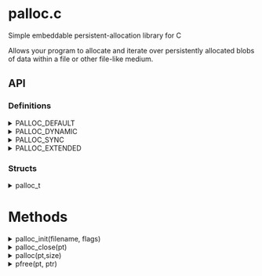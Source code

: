 palloc.c
========

Simple embeddable persistent-allocation library for C

Allows your program to allocate and iterate over persistently allocated blobs
of data within a file or other file-like medium.


API
---

### Definitions

<details>
  <summary>PALLOC_DEFAULT</summary>
  Default flags to initialize palloc with, in case some compatibility flags
  are required after a future update.

```C
#define PALLOC_DEFAULT 0
```

</details>
<details>
  <summary>PALLOC_DYNAMIC</summary>
  Indicates a storage medium to be initialized as being dynamic. This flag
  is overridden by the medium if the medium has already been initialized.

```C
#define PALLOC_DYNAMIC 1
```

</details>
<details>
  <summary>PALLOC_SYNC</summary>
  During the initialization, open the medium in DSYNC (or os' equivalent)
  mode to provide some minor protection against things like power failures
  or disconnects.

```C
#define PALLOC_SYNC 2
```

</details>
<details>
  <summary>PALLOC_EXTENDED</summary>
  Reserved flag for future use if the current reserved space for flags
  becomes unsufficient.

```C
#define PALLOC_EXTENDED (1<<31)
```

</details>

### Structs

<details>
  <summary>palloc_t</summary>
  The main palloc descriptor, pass this along to all calls to the library
  so the library knows the medium's structure and other required
  information.

```C
struct palloc_t {
 char     *filename;
 int      descriptor;
 uint32_t flags;
 uint32_t header_size;
 uint64_t first_free;
 uint64_t size;
};
```

</details>

# Methods

<details>
  <summary>palloc_init(filename, flags)</summary>
  Opens a palloc medium and initializes it if not done so already.

```C
struct palloc_t * palloc_init(const char *filename, uint32_t flags);
```

</details>
<details>
  <summary>palloc_close(pt)</summary>
  Closes the descriptor and frees the palloc_t.

```C
void palloc_close(struct palloc_t *pt);
```

</details>
<details>
  <summary>palloc(pt,size)</summary>
  Allocates a new blob of the given size in the storage medium and returns
  an offset to the start of the data section you can use for your storage
  purposes.

```C
uint64_t palloc(struct palloc_t *pt, size_t size);
```

</details>
<details>
  <summary>pfree(pt, ptr)</summary>
  Marks the blob pointed to by ptr as being unused, allowing it to be
  re-used for future allocations and preventing it from being returned
  during iteration.

```C
void pfree(struct palloc_t *pt, uint64_t ptr);
```

</details>
